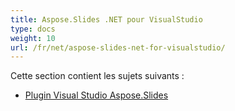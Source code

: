 ```yaml
---
title: Aspose.Slides .NET pour VisualStudio
type: docs
weight: 10
url: /fr/net/aspose-slides-net-for-visualstudio/
---
```


Cette section contient les sujets suivants :

- [Plugin Visual Studio Aspose.Slides](/slides/fr/net/aspose-slides-visual-studio-plugin/)